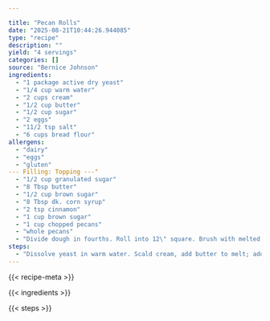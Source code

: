 ```yaml
---

title: "Pecan Rolls"
date: "2025-08-21T10:44:26.944085"
type: "recipe"
description: ""
yield: "4 servings"
categories: []
source: "Bernice Johnson"
ingredients:
  - "1 package active dry yeast"
  - "1/4 cup warm water"
  - "2 cups cream"
  - "1/2 cup butter"
  - "1/2 cup sugar"
  - "2 eggs"
  - "11/2 tsp salt"
  - "6 cups bread flour"
allergens:
  - "dairy"
  - "eggs"
  - "gluten"
--- Filling: Topping ---"
  - "1/2 cup granulated sugar"
  - "8 Tbsp butter"
  - "1/2 cup brown sugar"
  - "8 Tbsp dk. corn syrup"
  - "2 tsp cinnamon"
  - "1 cup brown sugar"
  - "1 cup chopped pecans"
  - "whole pecans"
  - "Divide dough in fourths. Roll into 12\" square. Brush with melted butter - sprinkle with 1/4 of filling. Roll and cut into 8 slices. For topping, melt 2 Tbsp butter in each of 4-8\"round cake pans. Stir in 2 Tbsp dark corn syrup and 1/4 cup brown sugar in each pan. Sprinkle with chopped pecans and a few whole pecans. Place 8 rolls in each pan, cut side down. Let rise 45 minutes. Bake at 375° for 25 minutes. Invert on wire rack. Bernice Johnson"
steps:
  - "Dissolve yeast in warm water. Scald cream, add butter to melt; add eggs, sugar, and salt. When cream has cooled to lukewarm, add yeast and three cups flour. Stir until smooth. Then add fourth and fifth cups of flour. Turn dough out on floured board and work in as little as possible of the sixth cup of flour. Knead until smooth and satiny. Put in greased bowl and let rise 11/2 hours. Punch down."
---
```


{{< recipe-meta >}}

{{< ingredients >}}

{{< steps >}}
